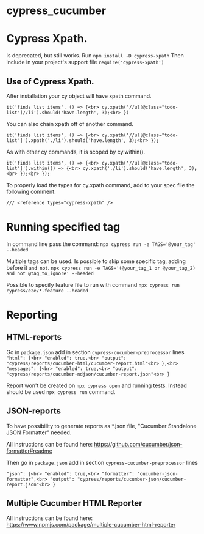 # cypress_cucumber

# Cypress Xpath.
Is deprecated, but still works.
Run
`npm install -D cypress-xpath`
Then include in your project's support file
`require('cypress-xpath')`

## Use of Cypress Xpath.

After installation your cy object will have xpath command.

`it('finds list items', () => {<br>
        cy.xpath('//ul[@class="todo-list"]//li').should('have.length', 3);<br>
            })`

You can also chain xpath off of another command.

`it('finds list items', () => {<br>
    cy.xpath('//ul[@class="todo-list"]').xpath('./li').should('have.length', 3);<br>
    });`

As with other cy commands, it is scoped by cy.within().

`it('finds list items', () => {<br>
    cy.xpath('//ul[@class="todo-list"]').within(() => {<br>
        cy.xpath('./li').should('have.length', 3);<br>
    });<br>
    });`

To properly load the types for cy.xpath command, add to your spec file the following comment.

`/// <reference types="cypress-xpath" />`

# Running specified tag

In command line pass the command:
 `npx cypress run -e TAGS='@your_tag' --headed`

Multiple tags can be used. Is possible to skip some specific tag, adding before it `and not`. 
`npx cypress run -e TAGS='(@your_tag_1 or @your_tag_2) and not @tag_to_ignore' --headed`

Possible to specify feature file to run with command
`npx cypress run cypress/e2e/*.feature --headed`

# Reporting

## HTML-reports

Go in `package.json` 
add in section `cypress-cucumber-preprocessor` lines
`"html": {<br>
        "enabled": true,<br>
            "output": "cypress/reports/cucumber-html/cucumber-report.html"<br>
},<br>
"messages": {<br>
      "enabled": true,<br>
      "output": "cypress/reports/cucumber-ndjson/cucumber-report.json"<br>
    }`

Report won't be created on `npx cypress open` and running tests. Instead should be used `npx cypress run` command.

## JSON-reports

To have possibility to generate reports as *.json file, "Cucumber Standalone JSON Formatter" needed.

All instructions can be found here: https://github.com/cucumber/json-formatter#readme

Then go in `package.json` 
add in section `cypress-cucumber-preprocessor` lines

`"json": {<br>
      "enabled": true,<br>
      "formatter": "cucumber-json-formatter",<br>
      "output": "cypress/reports/cucumber-json/cucumber-report.json"<br>
    }`

## Multiple Cucumber HTML Reporter

All instructions can be found here: https://www.npmjs.com/package/multiple-cucumber-html-reporter
